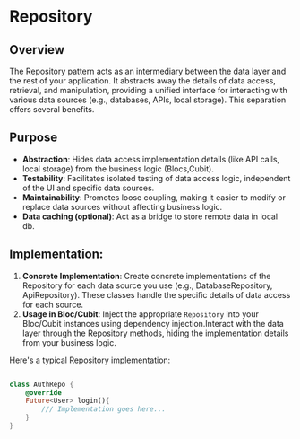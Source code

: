 # Repository

## Overview

The Repository pattern acts as an intermediary between the data layer and the rest of your application. It abstracts away the details of data access, retrieval, and manipulation, providing a unified interface for interacting with various data sources (e.g., databases, APIs, local storage). This separation offers several benefits.

## Purpose
- **Abstraction**: Hides data access implementation details (like API calls, local storage) from the business logic (Blocs,Cubit).
- **Testability**: Facilitates isolated testing of data access logic, independent of the UI and specific data sources.
- **Maintainability**: Promotes loose coupling, making it easier to modify or replace data sources without affecting business logic.
- **Data caching (optional)**: Act as a bridge to store remote data in local db. 

## Implementation:
1. **Concrete Implementation**: Create concrete implementations of the Repository for each data source you use (e.g., DatabaseRepository, ApiRepository). These classes handle the specific details of data access for each source.
2. **Usage in Bloc/Cubit**: Inject the appropriate `Repository` into your Bloc/Cubit instances using dependency injection.Interact with the data layer through the Repository methods, hiding the implementation details from your business logic.

Here's a typical Repository implementation:
```dart

class AuthRepo {
    @override
    Future<User> login(){
        /// Implementation goes here...
    }
}
```
